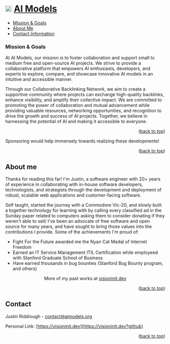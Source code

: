 <a name="readme-top"></a>

# <img src="https://avatars.githubusercontent.com/u/117051901?s=60&v=4" alt="Logo" width="20" height="20"> <a href="https://aimodels.org"><strong>AI Models</strong></a>

<p align='center'>

</p>

<!-- TABLE OF CONTENTS -->

  <ul>
    <li>
      <a href="#mission">Mission & Goals</a>
    </li> 
    <li>
      <a href="#about-me">About Me</a>
    </li> 
    <li>
      <a href="#contact">Contact Information</a>
    </li> 
  </ul>


<!-- Mission -->

### Mission & Goals

At AI Models, our mission is to foster collaboration and support small to medium free and open-source AI projects. We strive to provide a collaborative platform that empowers AI enthusiasts, developers, and experts to explore, compare, and showcase innovative AI models in an intuitive and accessible manner. 

Through our Collaborative Backlinking Network, we aim to create a supportive community where projects can exchange high-quality backlinks, enhance visibility, and amplify their collective impact. We are committed to promoting the power of collaboration and mutual advancement while providing valuable resources, networking opportunities, and recognition to drive the growth and success of AI projects. Together, we believe in harnessing the potential of AI and making it accessible to everyone.

<p align="right">(<a href="#readme-top">back to top</a>)</p>

  
Sponsoring would help immensely towards realizing these developments!  
</div>
<p align="right">(<a href="#readme-top">back to top</a>)</p>

<!-- ABOUT ME -->
## About me

Thanks for reading this far! I'm Justin, a software engineer with 20+ years of experience in collaborating with in-house software developers, technologists, and strategists through the development and deployment of robust, scalable web applications and customer-facing software.

Self taught, started the journey with a Commodore Vic-20, and slowly built a together technology for learning with by calling every classified ad in the Sunday paper related to computers asking them to consider donating if they weren't able to sell/ I've been an advocate of free software and open source for many years, and have sought to bring those values into the contributions I provide. Some of the achievements I'm proud of:

- Fight For the Future awarded me the Nyan Cat Medal of Internet Freedom
- Earned an IT Service Management ITIL Certification while employeed with Stanford Graduate School of Business
- Have earned thousands in bug bounties (Stanford Bug Bounty program, and others)

<div align="center">

More of my past works at [visioninit.dev](https://visioninit.dev?github)
</div>
<p align="right">(<a href="#readme-top">back to top</a>)</p>

<!-- CONTACT -->
## Contact

Justin Riddiough - contact@aimodels.org 

Personal Link: [https://visioninit.dev](https://visioninit.dev?github)

<p align="right">(<a href="#readme-top">back to top</a>)</p>
